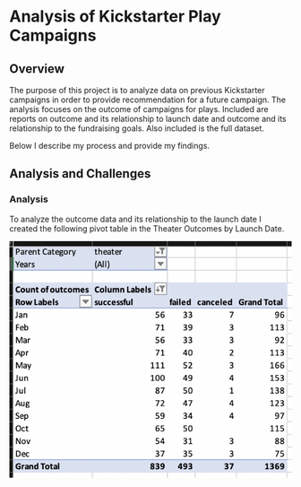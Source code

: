 # Analysis of Kickstarter Play Campaigns
## Overview

The purpose of this project is to analyze data on previous Kickstarter campaigns in order to provide recommendation for a future campaign. The analysis focuses on the outcome of campaigns for plays. Included are reports on outcome and its relationship to launch date and outcome and its relationship to the fundraising goals. Also included is the full dataset. 

Below I describe my process and provide my findings. 

## Analysis and Challenges

### Analysis 

To analyze the outcome data and its relationship to the launch date I created the following pivot table in the Theater Outcomes by Launch Date.

![Pivot_Table](https://github.com/mitchell-alexleigh/kickstarter-analysis/blob/main/Resourses/Pivot_Table.png?raw=true)
